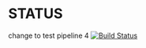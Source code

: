 # STATUS 
change to test pipeline 4
[![Build Status](http://192.168.1.7:8080/buildStatus/icon?job=devops+Validation)](http://192.168.1.7:8080/job/devops%20Validation/)

